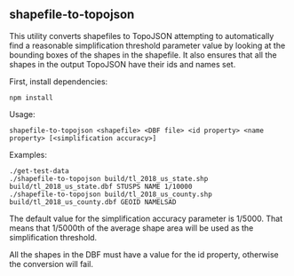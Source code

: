 ## shapefile-to-topojson

This utility converts shapefiles to TopoJSON attempting to automatically find a reasonable simplification threshold parameter value by looking
at the bounding boxes of the shapes in the shapefile.
It also ensures that all the shapes in the output TopoJSON have their ids and names set.

First, install dependencies:

    npm install

Usage:

    shapefile-to-topojson <shapefile> <DBF file> <id property> <name property> [<simplification accuracy>]


Examples:

    ./get-test-data
    ./shapefile-to-topojson build/tl_2018_us_state.shp build/tl_2018_us_state.dbf STUSPS NAME 1/10000
    ./shapefile-to-topojson build/tl_2018_us_county.shp build/tl_2018_us_county.dbf GEOID NAMELSAD
 

The default value for the simplification accuracy parameter is 1/5000.
That means that 1/5000th of the average shape area will be used as the simplification threshold.

All the shapes in the DBF must have a value for the id property, otherwise the conversion will fail.
